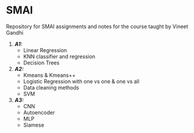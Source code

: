 # SMAI
Repository for SMAI assignments and notes for the course taught by Vineet Gandhi
1. ***A1:*** 
    - Linear Regression 
    - KNN classifier and regression
    -  Decision Trees
2. ***A2:*** 
    - Kmeans & Kmeans++
    - Logistic Regression with one vs one & one vs all
    - Data cleaning methods 
    - SVM
3. ***A3:*** 
    - CNN
    - Autoencoder
    - MLP
    - Siamese 
